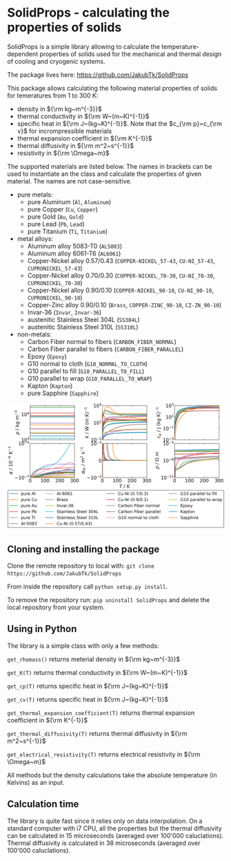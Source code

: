 # SolidProps - calculating the properties of solids

SolidProps is a simple library allowing to calculate the temperature-dependent properties of solids
used for the mechanical and thermal design of cooling and cryogenic systems.

The package lives here: https://github.com/JakubTk/SolidProps

This package allows calculating the following material properties of solids for temeratures from 1 to 300 K:
- density in ${\rm kg~m^{-3}}$
- thermal conductivity in ${\rm W~(m~K)^{-1}}$
- specific heat in ${\rm J~(kg~K)^{-1}}$. Note that the $c_{\rm p}=c_{\rm v}$ for incrompressible materials
- thermal expansion coefficient in ${\rm K^{-1}}$
- thermal diffusivity in ${\rm m^2~s^{-1}}$
- resistivity in ${\rm \Omega~m}$

The supported materials are listed below. The names in brackets can be used to instantiate an the class and calculate the properties of given material. The names are not case-sensitive.
- pure metals:
	- pure Aluminum (`Al`, `Aluminum`)
	- pure Copper (`Cu`, `Copper`)
	- pure Gold (`Au`, `Gold`)
	- pure Lead (`Pb`, `Lead`)
	- pure Titanium (`Ti`, `Titanium`)
- metal alloys:
	- Aluminum alloy 5083-T0 (`AL5083`)
	- Aluminum alloy 6061-T6 (`AL6061`)
	- Copper-Nickel alloy 0.57/0.43 (`COPPER-NICKEL_57-43`, `CU-NI_57-43`, `CUPRONICKEL_57-43`)
	- Copper-Nickel alloy 0.70/0.30 (`COPPER-NICKEL_70-30`, `CU-NI_70-30`, `CUPRONICKEL_70-30`)
	- Copper-Nickel alloy 0.90/0.10 (`COPPER-NICKEL_90-10`, `CU-NI_90-10`, `CUPRONICKEL_90-10`)
	- Copper-Zinc alloy 0.90/0.10 (`Brass`, `COPPER-ZINC_90-10`, `CZ-ZN_90-10`)
	- Invar-36 (`Invar`, `Invar-36`)
	- austenitic Stainless Steel 304L (`SS304L`)
	- austenitic Stainless Steel 310L (`SS310L`)
- non-metals:
	- Carbon Fiber normal to fibers (`CARBON_FIBER_NORMAL`)
	- Carbon Fiber parallel to fibers (`CARBON_FIBER_PARALLEL`)
	- Epoxy (`Epoxy`)
	- G10 normal to cloth (`G10_NORMAL_TO_CLOTH`)
	- G10 parallel to fill (`G10_PARALLEL_TO_FILL`)
	- G10 parallel to wrap (`G10_PARALLEL_TO_WRAP`)
	- Kapton (`Kapton`)
	- pure Sapphire (`Sapphire`)

<img src="./SolidProps/figs/all_props_plot.png" alt="All property plot" width="1000"/>

## Cloning and installing the package

Clone the remote repository to local with: `git clone https://github.com/JakubTk/SolidProps`

From inside the repository call `python setup.py install`.

To remove the repository run: `pip uninstall SolidProps` and delete the local repository from your system.

## Using in Python

The library is a simple class with only a few methods:

`get_rhomass()` returns meterial density in ${\rm kg~m^{-3}}$

`get_K(T)` returns thermal conductivity in ${\rm W~(m~K)^{-1}}$

`get_cp(T)` returns specific heat in ${\rm J~(kg~K)^{-1}}$

`get_cv(T)` returns specific heat in ${\rm J~(kg~K)^{-1}}$

`get_thermal_expansion_coefficient(T)` returns thermal expansion coefficient in ${\rm K^{-1}}$

`get_thermal_diffusivity(T)` returns thermal diffusivity in ${\rm m^2~s^{-1}}$

`get_electrical_resistivity(T)` returns electrical resistivity in ${\rm \Omega~m}$

All methods but the density calculations take the absolute temperature (in Kelvins) as an input.

## Calculation time

The library is quite fast since it relies only on data interpolation. On a standard computer with i7 CPU, all the properties but the thermal diffusivity can be calculated in 15 microseconds (averaged over 100'000 caluclations). Thermal diffusivity is calculated in 38 microseconds (averaged over 100'000 caluclations).
